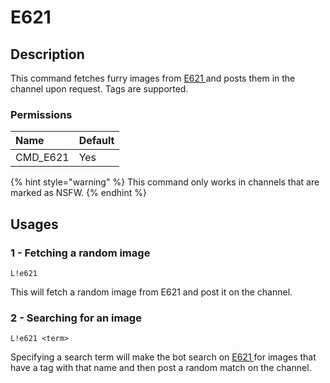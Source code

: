 # E621

## Description <a id="description"></a>

This command fetches furry images from [E621 ](https://e621.net/)and posts them in the channel upon request. Tags are supported.

### Permissions <a id="permissions"></a>

| Name | Default |
| :--- | :--- |
| CMD\_E621 | Yes |

{% hint style="warning" %}
This command only works in channels that are marked as NSFW.
{% endhint %}

## Usages <a id="usages"></a>

### 1 - Fetching a random image <a id="1-fetching-a-random-image"></a>

```text
L!e621
```

This will fetch a random image from E621 and post it on the channel.

### 2 - Searching for an image <a id="2-searching-for-an-image"></a>

```text
L!e621 <term>
```

Specifying a search term will make the bot search on [E621 ](https://e621.net/)for images that have a tag with that name and then post a random match on the channel.

